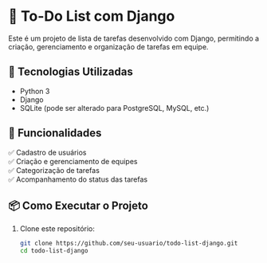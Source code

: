# 📌 To-Do List com Django

Este é um projeto de lista de tarefas desenvolvido com Django, permitindo a criação, gerenciamento e organização de tarefas em equipe.

## 🚀 Tecnologias Utilizadas
- Python 3
- Django
- SQLite (pode ser alterado para PostgreSQL, MySQL, etc.)

## 🎯 Funcionalidades
✅ Cadastro de usuários  
✅ Criação e gerenciamento de equipes  
✅ Categorização de tarefas  
✅ Acompanhamento do status das tarefas  

## 📦 Como Executar o Projeto

1. Clone este repositório:
   ```sh
   git clone https://github.com/seu-usuario/todo-list-django.git
   cd todo-list-django
